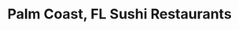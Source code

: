 ---
layout: city
title: Palm Coast, FL Sushi Restaurants
permalink: /florida/palm-coast/
stateAbbr: FL
stateName: Florida
cityName: Palm Coast

---